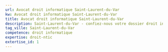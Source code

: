 ```yaml
---
url: Avocat droit informatique Saint-Laurent-du-Var
kw: Avocat droit informatique Saint-Laurent-du-Var
title: Avocat droit informatique Saint-Laurent-du-Var
description: Saint-Laurent-du-Var - confiez-nous votre dossier droit informatique
tag_ville: Saint-Laurent-du-Var
competence: droit informatique
expertise: droit-ntic
extertise_id: 1
---
```

